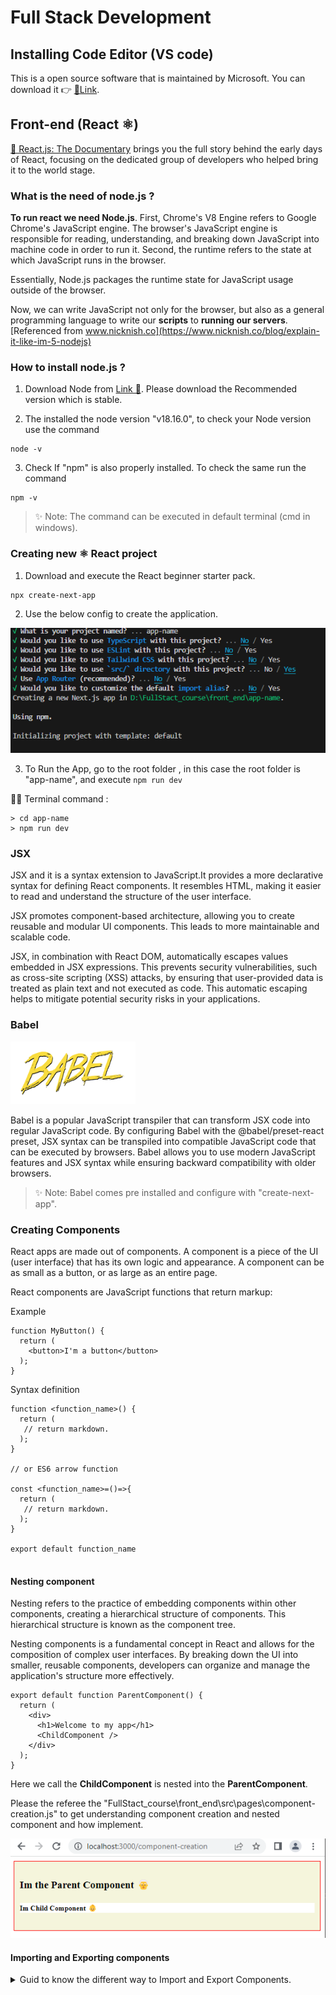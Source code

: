 # Full Stack Development

## Installing Code Editor (VS code)

This is a open source software that is maintained by Microsoft. You can download it 👉 [🔗Link](https://code.visualstudio.com/).

## Front-end (React ⚛️)

[🎥 React.js: The Documentary](https://www.youtube.com/watch?v=8pDqJVdNa44) brings you the full story behind the early days of React, focusing on the dedicated group of developers who helped bring it to the world stage.

### What is the need of node.js ?

**To run react we need Node.js**. First, Chrome's V8 Engine refers to Google Chrome's JavaScript engine. The browser's JavaScript engine is responsible for reading, understanding, and breaking down JavaScript into machine code in order to run it. Second, the runtime refers to the state at which JavaScript runs in the browser.

Essentially, Node.js packages the runtime state for JavaScript usage outside of the browser.

Now, we can write JavaScript not only for the browser, but also as a general programming language to write our **scripts** to **running our servers**.
<br>
[Referenced from www.nicknish.co](https://www.nicknish.co/blog/explain-it-like-im-5-nodejs)

### How to install node.js ?

1.  Download Node from [Link 🔗](https://nodejs.org/en). Please download the Recommended version which is stable.

2.  The installed the node version "v18.16.0", to check your Node version use the command

```
node -v
```

3. Check If "npm" is also properly installed. To check the same run the command

```
npm -v
```

> ✨ Note: The command can be executed in default terminal (cmd in windows).

### Creating new ⚛️ React project

1. Download and execute the React beginner starter pack.

```
npx create-next-app
```

2. Use the below config to create the application.

<img src="asset\react_prj_config.png" alt="Project configuration">

3. To Run the App, go to the root folder , in this case the root folder is "app-name", and execute `npm run dev`

👩‍💻 Terminal command :

```
> cd app-name
> npm run dev
```

### JSX

JSX and it is a syntax extension to JavaScript.It provides a more declarative syntax for defining React components. It resembles HTML, making it easier to read and understand the structure of the user interface.

JSX promotes component-based architecture, allowing you to create reusable and modular UI components. This leads to more maintainable and scalable code.

JSX, in combination with React DOM, automatically escapes values embedded in JSX expressions. This prevents security vulnerabilities, such as cross-site scripting (XSS) attacks, by ensuring that user-provided data is treated as plain text and not executed as code. This automatic escaping helps to mitigate potential security risks in your applications.

### Babel

<img src="asset\Babel_Logo.png" alt="Babel Logo" width="200" height="100">

Babel is a popular JavaScript transpiler that can transform JSX code into regular JavaScript code. By configuring Babel with the @babel/preset-react preset, JSX syntax can be transpiled into compatible JavaScript code that can be executed by browsers. Babel allows you to use modern JavaScript features and JSX syntax while ensuring backward compatibility with older browsers.

> ✨ Note: Babel comes pre installed and configure with "create-next-app".

### Creating Components

React apps are made out of components. A component is a piece of the UI (user interface) that has its own logic and appearance. A component can be as small as a button, or as large as an entire page.

React components are JavaScript functions that return markup:

Example

```
function MyButton() {
  return (
    <button>I'm a button</button>
  );
}

```

Syntax definition

```
function <function_name>() {
  return (
   // return markdown.
  );
}

// or ES6 arrow function

const <function_name>=()=>{
  return (
   // return markdown.
  );
}

export default function_name


```

#### Nesting component

Nesting refers to the practice of embedding components within other components, creating a hierarchical structure of components. This hierarchical structure is known as the component tree.

Nesting components is a fundamental concept in React and allows for the composition of complex user interfaces. By breaking down the UI into smaller, reusable components, developers can organize and manage the application's structure more effectively.

```
export default function ParentComponent() {
  return (
    <div>
      <h1>Welcome to my app</h1>
      <ChildComponent />
    </div>
  );
}
```

Here we call the **ChildComponent** is nested into the **ParentComponent**.

Please the referee the "FullStact_course\front_end\src\pages\component-creation.js" to get understanding component creation and nested component and how implement.

<img src="asset\com-cre.png" alt="Parent and Child component" >

#### Importing and Exporting components

<details>
<summary>
Guid to know the different way to Import and Export Components.
</summary>
When the project grows maintaining all the component in one file is not manageable. In the above example (Parent child component example), we have exported both ParentComponent and ChildComponent, and Imported the same into the "component-creation.js" file.

##### Syntax to default export a component

```
const <function name> =()=>{
  // return statement
}

export default <function name>;

```

##### Syntax to import default

```
import <function name> from '<path of the file>'
```

##### Syntax to export component

```
export const <function name> =()=>{
  // return statement
}
 or

const <function name> =()=>{
  // return statement
}

export {<function name>}

/* here the we exporting a object with key (function name) and value (the function/component itself), as the key and value are same here we just use name directly. In case if you want to export in different name the key can changes, example */

// export {<different name>:<function name>}

```

##### Syntax to import component

```
import {<function name>} from '<path of the file>'
```

Example of exporting multiple entities.

```
const fun1 =()=>{
  // return statement
}

export const fun2 =()=>{
// return statement
}

export const fun3 =()=>{
// return statement
}

export default function1;

```

This how we can import those components

```
import fun1 ,{fun2,fun3} from '<file path>';
```

</details>
